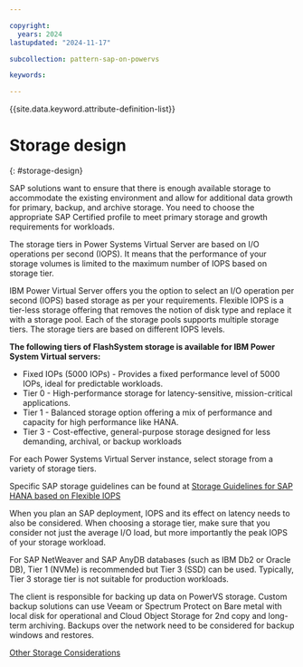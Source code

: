 ```yaml
---

copyright:
  years: 2024
lastupdated: "2024-11-17"

subcollection: pattern-sap-on-powervs

keywords:

---
```


{{site.data.keyword.attribute-definition-list}}

# Storage design
{: #storage-design}

SAP solutions want to ensure that there is enough available storage to accommodate the existing environment and allow for additional data growth for primary, backup, and archive storage. You need to choose the appropriate SAP Certified profile to meet primary storage and growth requirements for workloads.

The storage tiers in Power Systems Virtual Server are based on I/O operations per second (IOPS). It means that the performance of your
storage volumes is limited to the maximum number of IOPS based on storage tier.

IBM Power Virtual Server offers you the option to select an I/O operation per second (IOPS) based storage as per your requirements. Flexible IOPS is a tier-less storage offering that removes the notion of disk type and replace it with a storage pool. Each of the storage pools supports multiple storage tiers. The storage tiers are based on different IOPS levels.


**The following tiers of FlashSystem storage is available for IBM Power System Virtual servers:**

- Fixed IOPs (5000 IOPs) - Provides a fixed performance level of 5000 IOPs, ideal for predictable workloads.
- Tier 0 - High-performance storage for latency-sensitive, mission-critical applications.
- Tier 1 - Balanced storage option offering a mix of performance and capacity for high performance like HANA.
- Tier 3 - Cost-effective, general-purpose storage designed for less demanding, archival, or backup workloads

For each Power Systems Virtual Server instance, select storage from a variety of storage tiers. 

Specific SAP storage guidelines can be found at [Storage Guidelines for SAP HANA based on Flexible IOPS](/docs/sap?topic=sap-storage-design-considerations#sap-fiops-config)

When you plan an SAP deployment, IOPS and its effect on latency needs to also be considered. When choosing a storage tier, make sure that you consider not just the average I/O load, but more importantly the peak IOPS of your storage workload.

For SAP NetWeaver and SAP AnyDB databases (such as IBM Db2 or Oracle DB), Tier 1 (NVMe) is recommended but Tier 3 (SSD) can be used.
Typically, Tier 3 storage tier is not suitable for production workloads.

The client is responsible for backing up data on PowerVS storage. Custom backup solutions can use Veeam or Spectrum Protect on Bare metal with local disk for operational and Cloud Object Storage for 2nd copy and long-term archiving. Backups over the network need to be considered for backup windows and restores.

[Other Storage Considerations](https://cloud.ibm.com/docs/sap?topic=sap-storage-design-considerations)
